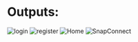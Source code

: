 # Outputs:

![login](https://github.com/KavinduR98/SnapConnect/assets/88982954/8837879d-cd07-4fa2-b4eb-a1c144d35bb0)
![register](https://github.com/KavinduR98/SnapConnect/assets/88982954/8ba7b74f-6fb3-488b-8085-f09efd7e603b)
![Home](https://github.com/KavinduR98/SnapConnect/assets/88982954/d75ac663-53ea-4546-8c79-40645b031070)
![SnapConnect](https://github.com/KavinduR98/SnapConnect/assets/88982954/7363075b-2608-42f6-afac-e6a9468286da)
